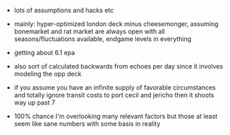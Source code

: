 - lots of assumptions and hacks etc

- mainly: hyper-optimized london deck minus cheesemonger, assuming bonemarket and rat market are always open with all seasons/fluctuations available, endgame levels in everything

- getting about 6.1 epa

- also sort of calculated backwards from echoes per day since it involves modeling the opp deck

- if you assume you have an infinite supply of favorable circumstances and totally ignore transit costs to port cecil and jericho then it shoots way up past 7

- 100% chance I'm overlooking many relevant factors but those at least seem like sane numbers with some basis in reality